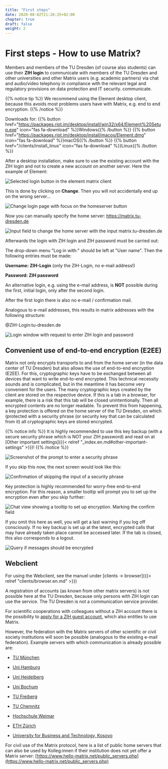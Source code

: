 ```yaml
---
title: "First steps"
date: 2020-08-02T21:26:25+02:00
chapter: true
draft: false
weight: 2
---
```


# First steps - How to use Matrix?

Members and members of the TU Dresden (of course also students) can use their **ZIH login** to communicate with members of the TU Dresden and other universities and other Matrix users (e.g. academic partners) via chat and audio/video telephony in compliance with the relevant legal and regulatory provisions on data protection and IT security.
communicate.

{{% notice tip %}}
We recommend using the Element desktop client, because this avoids most problems users have with Matrix, e.g. end to end encryption.
{{% /notice %}}

Downloads for: {{% button href="https://packages.riot.im/desktop/install/win32/x64/Element%20Setup.exe" icon="fas fa-download" %}}Windows{{% /button %}} {{% button href="https://packages.riot.im/desktop/install/macos/Element.dmg" icon="fas fa-download" %}}macOS{{% /button %}} {{% button href="/clients/install_linux" icon="fas fa-download" %}}Linux{{% /button %}}

After a desktop installation, make sure to use the existing account with the ZIH login and not to create a new account on another server. Here the example of Element:

![Selected login button in the element matrix client](/images/01_Login_en.png)

This is done by clicking on **Change**. Then you will not accidentally end up on the wrong server...

![Change login page with focus on the homeserver button](/images/02_Change-Homeserver_en.png)

Now you can manually specify the home server: https://matrix.tu-dresden.de

![Input field to change the home server with the input matrix.tu-dresden.de](/images/03_Set-Homeserver_en.png)

Afterwards the login with ZIH login and ZIH password must be carried out:

The drop-down menu "Log in with:" should be left at "User name". Then the following entries must be made:

**Username: ZIH-Login** (only the ZIH-Login, no e-mail address!)

**Password: ZIH password**

An alternative login, e.g. using the e-mail address, is **NOT** possible during the first, initial login, only after the second login.

After the first login there is also no e-mail / confirmation mail.

Analogous to e-mail addresses, this results in matrix addresses with the following structure:

@ZIH-Login:tu-dresden.de

![Login window with request to enter ZIH login and password](/images/04_Username_en.png)

## Convenient use of end-to-end encryption (E2EE)

Matrix not only encrypts transports to and from the home server (in the data center of TU Dresden) but also allows the use of end-to-end encryption (E2EE). For this, cryptographic keys have to be exchanged between all devices that want to write end-to-end encrypted. This technical necessity sounds and is complicated, but in the meantime it has become very convenient for the users. The many cryptographic keys created by the client are stored on the respective device. If this is a tab in a browser, for example, there is a risk that this tab will be closed unintentionally. Then all encrypted contents are no longer readable. To prevent this from happening, a key protection is offered on the home server of the TU Dresden, on which (protected with a security phrase (or security key that can be calculated from it) all cryptographic keys are stored encrypted. 

{{% notice info %}}
It is highly recommended to use this key backup (with a secure security phrase which is NOT your ZIH password) and read on at [Other important settings]({{< relref "_index.en.md#other-important-settings" >}})!
{{% /notice %}}
   
![Screenshot of the prompt to enter a security phrase](/images/01_Restore-Session_en.png)

If you skip this now, the next screen would look like this:
   
![Confirmation of skipping the input of a security phrase](/images/03_Cancel-Restore_en.png)

Key protection is highly recommended for worry-free end-to-end encryption. For this reason, a smaller tooltip will prompt you to set up the encryption even after you skip further:
   
![Chat view showing a tooltip to set up encryption. Marking the confirm field](/images/04_Notification_en.png)

If you omit this here as well, you will get a last warning if you log off consciously. If no key backup is set up at the latest, encrypted calls that may have already taken place cannot be accessed later. If the tab is closed, this also corresponds to a logout.
   
![Query if messages should be encrypted](/images/05_Logout-Notify_en.png)

## Webclient

For using the Webclient, see the manuel under [clients -> browser]({{< relref "clients/browser.en.md" >}})

A registration of accounts (as known from other matrix servers) is not possible here at the TU Dresden, because only persons with ZIH login can use the service. The TU Dresden is not a communication service provider. 

For scientific cooperations with colleagues without a ZIH account there is the possibility to [apply for a ZIH guest account](https://tu-dresden.de/zih/dienste/service-katalog/zugangsvoraussetzung), which also entitles to use Matrix.

However, the federation with the Matrix servers of other scientific or civil society institutions will soon be possible (analogous to the existing e-mail federation). Example servers with which communication is already possible are:

* [TU München](https://tum.de)

* [Uni Hamburg](http://uni-hamburg.de/)

* [Uni Heidelberg](https://uni-heidelberg.de/)

* [Uni Bochum](http://ruhr-uni-bochum.de)

* [TU Freiberg](https://tu-freiberg.de)

* [TU Chemnitz](http://tu-chemnitz.de)

* [Hochschule Weimar](http://bau-ha.us)

* [ETH Zürich](https://readme.phys.ethz.ch/chat/)

* [University for Business and Technology, Kosovo](https://ubt-uni.net/)

For civil use of the Matrix protocol, here is a list of public home servers that can also be used by Kolleg:innen if their institution does not yet offer a Matrix server:
[https://www.hello-matrix.net/public_servers.php](https://www.hello-matrix.net/public_servers.php)
